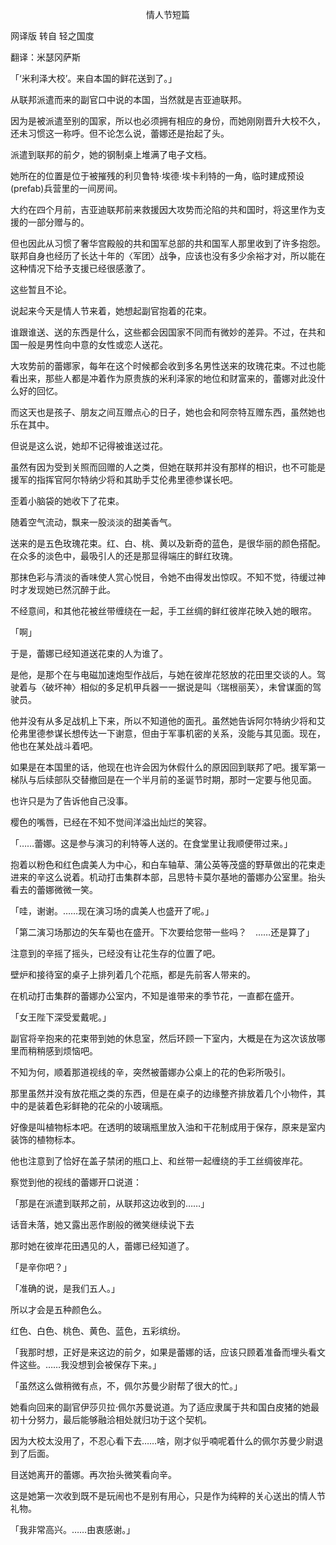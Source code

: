 <p align="center">情人节短篇</p>

网译版 转自 轻之国度

翻译：米瑟冈萨斯

「‘米利泽大校’。来自本国的鲜花送到了。」

从联邦派遣而来的副官口中说的本国，当然就是吉亚迪联邦。

因为是被派遣至别的国家，所以也必须拥有相应的身份，而她刚刚晋升大校不久，还未习惯这一称呼。但不论怎么说，蕾娜还是抬起了头。

派遣到联邦的前夕，她的钢制桌上堆满了电子文档。

她所在的位置是位于被摧残的利贝鲁特·埃德·埃卡利特的一角，临时建成预设(prefab)兵营里的一间房间。

大约在四个月前，吉亚迪联邦前来救援因大攻势而沦陷的共和国时，将这里作为支援的一部分赠与的。

但也因此从习惯了奢华宫殿般的共和国军总部的共和国军人那里收到了许多抱怨。联邦自身也经历了长达十年的〈军团〉战争，应该也没有多少余裕才对，所以能在这种情况下给予支援已经很感激了。

这些暂且不论。

说起来今天是情人节来着，她想起副官抱着的花束。

谁跟谁送、送的东西是什么，这些都会因国家不同而有微妙的差异。不过，在共和国一般是男性向中意的女性或恋人送花。

大攻势前的蕾娜家，每年在这个时候都会收到多名男性送来的玫瑰花束。不过也能看出来，那些人都是冲着作为原贵族的米利泽家的地位和财富来的，蕾娜对此没什么好的回忆。

而这天也是孩子、朋友之间互赠点心的日子，她也会和阿奈特互赠东西，虽然她也乐在其中。

但说是这么说，她却不记得被谁送过花。

虽然有因为受到关照而回赠的人之类，但她在联邦并没有那样的相识，也不可能是援军的指挥官阿尔特纳少将和其助手艾伦弗里德参谋长吧。

歪着小脑袋的她收下了花束。

随着空气流动，飘来一股淡淡的甜美香气。

送来的是五色玫瑰花束。红、白、桃、黄以及新奇的蓝色，是很华丽的颜色搭配。在众多的淡色中，最吸引人的还是那显得端庄的鲜红玫瑰。

那抹色彩与清淡的香味使人赏心悦目，令她不由得发出惊叹。不知不觉，待缓过神时才发现她已然沉醉于此。

不经意间，和其他花被丝带缠绕在一起，手工丝绸的鲜红彼岸花映入她的眼帘。

「啊」

于是，蕾娜已经知道送花束的人为谁了。

是他，是那个在与电磁加速炮型作战后，与她在彼岸花怒放的花田里交谈的人。驾驶着与〈破坏神〉相似的多足机甲兵器一一据说是叫〈瑞根丽芙〉，未曾谋面的驾驶员。

他并没有从多足战机上下来，所以不知道他的面孔。虽然她告诉阿尔特纳少将和艾伦弗里德参谋长想传达一下谢意，但由于军事机密的关系，没能与其见面。现在，他也在某处战斗着吧。

如果是在本国里的话，他现在也许会因为休假什么的原因回到联邦了吧。援军第一梯队与后续部队交替撤回是在一个半月前的圣诞节时期，那时一定要与他见面。

也许只是为了告诉他自己没事。

樱色的嘴唇，已经在不知不觉间洋溢出灿烂的笑容。

「……蕾娜。这是参与演习的利特等人送的。在食堂里让我顺便带过来。」

抱着以粉色和红色虞美人为中心，和白车轴草、蒲公英等茂盛的野草做出的花束走进来的辛这么说着。机动打击集群本部，吕思特卡莫尔基地的蕾娜办公室里。抬头看去的蕾娜微微一笑。

「哇，谢谢。……现在演习场的虞美人也盛开了呢。」

「第二演习场那边的矢车菊也在盛开。下次要给您带一些吗？　……还是算了」

注意到的辛摇了摇头，已经没有让花生存的位置了吧。

壁炉和接待室的桌子上排列着几个花瓶，都是先前客人带来的。

在机动打击集群的蕾娜办公室内，不知是谁带来的季节花，一直都在盛开。

「女王陛下深受爱戴呢。」

副官将辛抱来的花束带到她的休息室，然后环顾一下室内，大概是在为这次该放哪里而稍稍感到烦恼吧。

不知为何，顺着那道视线的辛，突然被蕾娜办公桌上的花的色彩所吸引。

那里虽然并没有放花瓶之类的东西，但是在桌子的边缘整齐排放着几个小物件，其中的是装着色彩鲜艳的花朵的小玻璃瓶。

好像是叫植物标本吧。在透明的玻璃瓶里放入油和干花制成用于保存，原来是室内装饰的植物标本。

他也注意到了恰好在盖子禁闭的瓶口上、和丝带一起缠绕的手工丝绸彼岸花。

察觉到他的视线的蕾娜开口说道：

「那是在派遣到联邦之前，从联邦这边收到的……」

话音未落，她又露出恶作剧般的微笑继续说下去

那时她在彼岸花田遇见的人，蕾娜已经知道了。

「是辛你吧？」

「准确的说，是我们五人。」

所以才会是五种颜色么。

红色、白色、桃色、黄色、蓝色，五彩缤纷。

「我那时想，正好是来这边的前夕，如果是蕾娜的话，应该只顾着准备而埋头看文件这些。……我没想到会被保存下来。」

「虽然这么做稍微有点，不，佩尔苏曼少尉帮了很大的忙。」

她看向回来的副官伊莎贝拉·佩尔苏曼说道。为了适应隶属于共和国白皮猪的她最初十分努力，最后能够融洽相处就归功于这个契机。

因为大校太没用了，不忍心看下去……啥，刚才似乎喃呢着什么的佩尔苏曼少尉退到了后面。

目送她离开的蕾娜。再次抬头微笑看向辛。

这是她第一次收到既不是玩闹也不是别有用心，只是作为纯粹的关心送出的情人节礼物。

「我非常高兴。……由衷感谢。」

